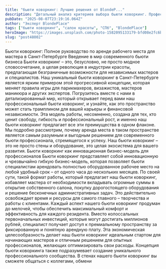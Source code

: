 ```yaml
---
title: "бьюти коворкинг: Лучшие решения от BlondeP..."
description: "Детальный анализ критериев выбора бьюти коворкинг. Профессиональная оценка качества и характеристик. Сделайте правильный выбор с помощью наших экспертов"
pubDate: "2025-08-07T23:19:16.064Z"
author: "Эксперт BlondePlace"
tags: ["бьюти коворкинг", "салон красоты", "СПб", "BlondePlace"]
heroImage: "https://images.unsplash.com/photo-1582095133179-bfd08e2fc6b3?q=80&w=800&auto=format&fit=crop"
slug: "post48002"
---
```


Бьюти коворкинг: Полное руководство по аренде рабочего места для мастера в Санкт-Петербурге Введение в мир современного бьюти бизнеса Бьюти коворкинг – это, безусловно, не просто модное словосочетание, а целая революция в индустрии красоты, предлагающая безграничные возможности для независимых мастеров и специалистов. Наш уникальный бьюти коворкинг в Санкт-Петербурге является ярким примером этой прогрессивной концепции, которая меняет правила игры для парикмахеров, визажистов, мастеров маникюра и других экспертов. Погрузитесь вместе с нами в детализированный мир, который открывает перед вами наш профессиональный бьюти коворкинг, и узнайте, как это пространство может стать трамплином для вашей карьеры и финансовой независимости. Эта модель работы, несомненно, создана для тех, кто ценит свободу, гибкость и профессиональный рост, и именно наш бьюти коворкинг предлагает все эти преимущества в одном флаконе. Мы подробно рассмотрим, почему аренда места в таком пространстве является самым разумным и выгодным решением для современного бьюти профессионала, стремящегося к успеху. Наш бьюти коворкинг – это не просто стены и оборудование, это целая экосистема для вашего развития. Бьюти коворкинг как инновационная бизнес-модель для профессионалов Бьюти коворкинг представляет собой инновационную и чрезвычайно гибкую бизнес-модель, которая позволяет бьюти специалистам арендовать полностью оборудованное рабочее место на любой удобный срок – от одного часа до нескольких месяцев. По своей сути, такой формат работы, который предлагает наш бьюти коворкинг, избавляет мастера от необходимости вкладывать огромные суммы в открытие собственного салона, покупку дорогостоящего оборудования и решение бесконечных административных задач. Это действительно освобождает время и ресурсы для самого главного – творчества и работы с клиентами. Каждый аспект нашего бьюти коворкинг продуман до мелочей, чтобы обеспечить максимальный комфорт и эффективность для каждого резидента. Вместо колоссальных первоначальных инвестиций, которые могут достигать миллионов рублей, специалист получает доступ к премиальному пространству за фиксированную и понятную арендную плату. Эта экономическая целесообразность делает наш бьюти коворкинг идеальным стартом для начинающих мастеров и отличным решением для опытных профессионалов, желающих оптимизировать свои расходы. Концепция бьюти коворкинга также подразумевает создание уникального профессионального сообщества. В стенах нашего бьюти коворкинг вы сможете общаться с коллегами, обмени